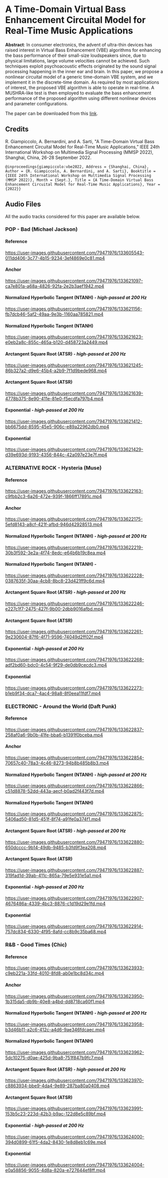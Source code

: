 # A Time-Domain Virtual Bass Enhancement Circuital Model for Real-Time Music Applications

**Abstract**: In consumer electronics, the advent of ultra-thin devices has raised interest in Virtual Bass Enhancement (VBE) algorithms for enhancing the bass performance of their small-size loudspeakers since, due to physical limitations, large volume velocities cannot be achieved. Such techniques exploit psychoacoustic effects originated by the sound signal processing happening in the inner ear and brain. In this paper, we propose a nonlinear circuital model of a generic time-domain VBE system, and we implement it in the discrete-time domain. As required by most applications of interest, the proposed VBE algorithm is able to operate in real-time. A MUSHRA-like test is then employed to evaluate the bass enhancement performance of the proposed algorithm using different nonlinear devices and parameter configurations.

The paper can be downloaded from this [link](https://ieeexplore.ieee.org/document/9949443).

## Credits

R. Giampiccolo, A. Bernardini, and A. Sarti, "A Time-Domain Virtual Bass Enhancement Circuital Model for Real-Time Music Applications,” IEEE 24th International Workshop on Multimedia Signal Processing (MMSP 2022), Shanghai, China, 26-28 September 2022.

`@inproceedings{giampiccolo:vbe2022,
    Address = {Shanghai, China},
    Author = {R. Giampiccolo, A. Bernardini, and A. Sarti},
    Booktitle = {IEEE 24th International Workshop on Multimedia Signal Processing (MMSP 2022)},
    Month = {Sept.},
    Title = {A Time-Domain Virtual Bass Enhancement Circuital Model for Real-Time Music Applications},
    Year = {2022}}`

## Audio Files

All the audio tracks considered for this paper are available below.

### POP - Bad (Michael Jackson)
#### Reference
https://user-images.githubusercontent.com/79471976/133605543-011dd406-3c77-4b15-9234-3ef4869e0c81.mp4
#### Anchor
https://user-images.githubusercontent.com/79471976/133621097-ca7e801a-a68a-4826-92fa-2e2b3aef1942.mp4
#### Normalized Hyperbolic Tangent (NTANH) - _high-passed at 200 Hz_
https://user-images.githubusercontent.com/79471976/133621156-fb7dcb46-5af2-49aa-9e3b-1160aa785821.mp4
#### Normalized Hyperbolic Tangent (NTANH)
https://user-images.githubusercontent.com/79471976/133621623-e0eb2a8c-855c-465a-b120-d458723a2449.mp4
#### Arctangent Square Root (ATSR) - _high-passed at 200 Hz_
https://user-images.githubusercontent.com/79471976/133621245-86b327a2-d9e6-45b4-a2b9-7f1d9bede968.mp4
#### Arctangent Square Root (ATSR)
https://user-images.githubusercontent.com/79471976/133621639-4778b375-8e90-411e-81e0-f5ecdfa797b4.mp4
#### Exponential - _high-passed at 200 Hz_
https://user-images.githubusercontent.com/79471976/133621412-bb6675dd-8595-45e5-906c-e89a22962db0.mp4
#### Exponential
https://user-images.githubusercontent.com/79471976/133621429-d39e693d-9193-4356-844c-42a097e23e7f.mp4



### ALTERNATIVE ROCK - Hysteria (Muse)
#### Reference
https://user-images.githubusercontent.com/79471976/133622163-c9fbb2c3-6a26-472e-939f-1866ff17891c.mp4
#### Anchor
https://user-images.githubusercontent.com/79471976/133622175-5efd8143-a8cf-421f-afbd-946d42928513.mp4
#### Normalized Hyperbolic Tangent (NTANH) - _high-passed at 200 Hz_
https://user-images.githubusercontent.com/79471976/133622219-30b3f592-3e2a-4f74-8edc-e64b6b19c8ea.mp4
#### Normalized Hyperbolic Tangent (NTANH) -
https://user-images.githubusercontent.com/79471976/133622228-0387635f-30aa-4cb8-8bc8-23d421ff9c6d.mp4
#### Arctangent Square Root (ATSR) - _high-passed at 200 Hz_
https://user-images.githubusercontent.com/79471976/133622246-e227c1f7-2475-427f-9b00-2dbb9016afbd.mp4
#### Arctangent Square Root (ATSR)
https://user-images.githubusercontent.com/79471976/133622261-9e230604-87f6-4f71-9596-74049d2ff02f.mp4
#### Exponential - _high-passed at 200 Hz_
https://user-images.githubusercontent.com/79471976/133622268-adf2bd60-bdc0-4c54-9f29-de0db9cecdc3.mp4
#### Exponential
https://user-images.githubusercontent.com/79471976/133622273-b1eb9f34-dca7-4ac4-98a8-8f0eea11fdf7.mp4



### ELECTRONIC - Around the World (Daft Punk)
#### Reference
https://user-images.githubusercontent.com/79471976/133622837-258af0a6-9b0b-41fe-bba6-b1391f0bceba.mp4
#### Anchor
https://user-images.githubusercontent.com/79471976/133622854-70657c40-78a3-4c46-8273-94b8b485b8b3.mp4
#### Normalized Hyperbolic Tangent (NTANH) - _high-passed at 200 Hz_
https://user-images.githubusercontent.com/79471976/133622866-c51d8878-52dd-443a-aecf-b0ad2f443f7d.mp4
#### Normalized Hyperbolic Tangent (NTANH)
https://user-images.githubusercontent.com/79471976/133622875-5406ad50-81d5-451f-8f74-a91fe0a374f1.mp4
#### Arctangent Square Root (ATSR) - _high-passed at 200 Hz_
https://user-images.githubusercontent.com/79471976/133622880-650dcccc-9b14-49db-9485-b3fd9f3ea208.mp4
#### Arctangent Square Root (ATSR)
https://user-images.githubusercontent.com/79471976/133622887-319fad1d-39ab-411c-865a-79e5e931e5a1.mp4
#### Exponential - _high-passed at 200 Hz_
https://user-images.githubusercontent.com/79471976/133622907-4676486a-4339-4bc3-8876-c1d19d29e1fd.mp4
#### Exponential
https://user-images.githubusercontent.com/79471976/133622914-757dc834-6330-4f95-8afd-cc8b9c35ba68.mp4



### R&B - Good Times (Chic)
#### Reference
https://user-images.githubusercontent.com/79471976/133623933-c9eb221a-33fd-4010-8fd8-ab0e1bc8d34c.mp4
#### Anchor
https://user-images.githubusercontent.com/79471976/133623950-1b315da5-db9b-40e8-a4bd-dd8718ca60f1.mp4
#### Normalized Hyperbolic Tangent (NTANH) - _high-passed at 200 Hz_
https://user-images.githubusercontent.com/79471976/133623958-b3d46b11-a2c6-412c-a4d6-9ae346fdcaec.mp4
#### Normalized Hyperbolic Tangent (NTANH)
https://user-images.githubusercontent.com/79471976/133623962-5dc10275-d0ae-425d-9ba8-751f847b9fc7.mp4
#### Arctangent Square Root (ATSR) - _high-passed at 200 Hz_
https://user-images.githubusercontent.com/79471976/133623970-c8863934-bbe9-4da4-9e89-287ba80a0408.mp4
#### Arctangent Square Root (ATSR)
https://user-images.githubusercontent.com/79471976/133623991-153b5c23-223d-42b3-b9ac-122d8e5c89bf.mp4
#### Exponential - _high-passed at 200 Hz_
https://user-images.githubusercontent.com/79471976/133624000-394d0899-61f5-4da2-8430-1e8d8eb1c69e.mp4
#### Exponential
https://user-images.githubusercontent.com/79471976/133624004-e0a58856-9055-4d8a-820a-e727644ef8ff.mp4


